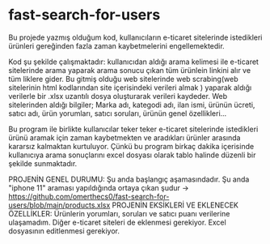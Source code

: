 # fast-search-for-users
Bu projede yazmış olduğum kod, kullanıcıların e-ticaret sitelerinde istedikleri ürünleri gereğinden fazla zaman kaybetmelerini engellemektedir.

Kod şu şekilde çalışmaktadır: kullanıcıdan aldığı arama kelimesi ile e-ticaret sitelerinde arama yaparak arama sonucu çıkan tüm ürünlein linkini alır ve tüm liklere gider. Bu gitmiş olduğu web sitelerinde web scrabing(web sitelerinin html kodlarından site içerisindeki verileri almak ) yaparak aldığı verilerle bir .xlsx uzantılı dosya oluşturarak verileri kaydeder. Web sitelerinden aldığı bilgiler;
      Marka adı, kategodi adı, ilan ismi, ürünün ücreti, satıcı adı, ürün yorumları, satıcı soruları, ürünün genel özellikleri...
      
Bu program ile birlikte kullanıcılar teker teker e-ticaret sitelerinde istedikleri ürünü aramak için zaman kaybetmekten ve aradıkları ürünler arasında kararsız kalmaktan kurtuluyor. Çünkü bu program birkaç dakika içerisinde kullanıcıya arama sonuçlarını excel dosyası olarak tablo halinde düzenli bir şekilde sunmaktadır.


PROJENİN GENEL DURUMU:    Şu anda başlangıç aşamasındadır. Şu anda "iphone 11" araması yapıldığında ortaya çıkan şudur -> https://github.com/omerthecs0/fast-search-for-users/blob/main/products.xlsx
PROJENİN EKSİKLERİ VE EKLENECEK ÖZELLİKLER:     Ürünlerin yorumları, soruları ve satıcı puanı verilerine ulaşamadım. Diğer e-ticaret siteleri de eklenmesi gerekiyor. Excel dosyasının editlenmesi gerekiyor.
